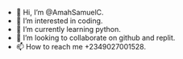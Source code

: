 - 👋 Hi, I’m @AmahSamuelC.
- 👀 I’m interested in coding.
- 🌱 I’m currently learning python.
- 💞️ I’m looking to collaborate on github and replit.
- 📫 How to reach me +2349027001528.

<!---
ShammyKruz/ShammyKruz is a ✨ special ✨ repository because its `README.md` (this file) appears on your GitHub profile.
You can click the Preview link to take a look at your changes.
--->
